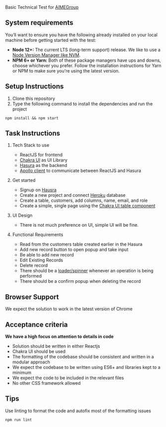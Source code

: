 Basic Technical Test for [AIMEGroup](https://aime.global/)

## System requirements
You’ll want to ensure you have the following already installed on your local machine before getting started with the test:
* **Node 12+:** The current LTS (long-term support) release. We like to use a [Node Version Manager like NVM](https://github.com/nvm-sh/nvm).
* **NPM 6+ or Yarn:** Both of these package managers have ups and downs, choose whichever you prefer. Follow the installation instructions for Yarn or NPM to make sure you're using the latest version.

## Setup Instructions
1. Clone this repository
2. Type the following command to install the dependencies and run the project
````
npm install && npm start
````

## Task Instructions
1. Tech Stack to use
    * ReactJS for frontend
    * [Chakra UI](https://chakra-ui.com/) as UI Library
    * [Hasura](https://hasura.io/) as the backend
    * [Apollo client](https://www.apollographql.com/docs/react/) to communicate between ReactJS and Hasura

2. Get started
    * Signup on [Hausra](https://hasura.io/)
    * Create a new project and connect [Heroku](https://www.heroku.com/) database
    * Create a table, customers, add columns, name, email, and role
    * Create a simple, single page using the [Chakra UI table component](https://chakra-ui.com/docs/components/table/usage)

3. UI Design
    * There is not much preference on UI, simple UI will be fine.

4. Functional Requirements
    * Read from the customers table created earlier in the Hasura
    * Add new record button to open popup and take input
    * Be able to add new record
    * Edit Existing Records
    * Delete record
    * There should be a [loader/spinner](https://chakra-ui.com/docs/components/spinner/usage) whenever an operation is being performed
    * There should be a confirm popup when deleting the record

## Browser Support
We expect the solution to work in the latest version of Chrome

## Acceptance criteria

**We have a high focus on attention to details in code**
* Solution should be written in either Reactjs
* Chakra UI should be used
* The formatting of the codebase should be consistent and written in a modular approach
* We expect the codebase to be written using ES6+ and libraries kept to a minimum
* We expect the code to be included in the relevant files
* No other CSS framework allowed


## Tips
Use linting to format the code and autofix most of the formatting issues
```shell script
npm run lint
```
